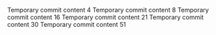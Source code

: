 Temporary commit content 4
Temporary commit content 8
Temporary commit content 16
Temporary commit content 21
Temporary commit content 30
Temporary commit content 51
